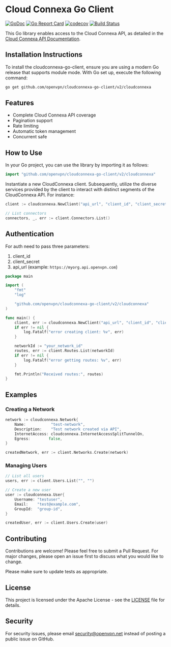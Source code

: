 # Cloud Connexa Go Client

[![GoDoc](https://img.shields.io/static/v1?label=godoc&message=reference&color=blue)](https://pkg.go.dev/github.com/openvpn/cloudconnexa-go-client/v2/cloudconnexa)
[![Go Report Card](https://goreportcard.com/badge/github.com/openvpn/cloudconnexa-go-client)](https://goreportcard.com/report/github.com/openvpn/cloudconnexa-go-client)
[![codecov](https://codecov.io/gh/openvpn/cloudconnexa-go-client/branch/main/graph/badge.svg)](https://codecov.io/gh/openvpn/cloudconnexa-go-client)
[![Build Status](https://github.com/openvpn/cloudconnexa-go-client/workflows/Go%20build/badge.svg)](https://github.com/openvpn/cloudconnexa-go-client/actions)

This Go library enables access to the Cloud Connexa API, as detailed in the [Cloud Connexa API Documentation](https://openvpn.net/cloud-docs/developer/cloudconnexa-api.html).

## Installation Instructions

To install the cloudconnexa-go-client, ensure you are using a modern Go release that supports module mode. With Go set up, execute the following command:

```sh
go get github.com/openvpn/cloudconnexa-go-client/v2/cloudconnexa
```

## Features

- Complete Cloud Connexa API coverage
- Pagination support
- Rate limiting
- Automatic token management
- Concurrent safe

## How to Use

In your Go project, you can use the library by importing it as follows:

```go
import "github.com/openvpn/cloudconnexa-go-client/v2/cloudconnexa"
```

Instantiate a new CloudConnexa client. Subsequently, utilize the diverse services provided by the client to interact with distinct segments of the CloudConnexa API. For instance:

```go
client := cloudconnexa.NewClient("api_url", "client_id", "client_secret")

// List connectors
connectors, _, err := client.Connectors.List()
```

## Authentication

For auth need to pass three parameters:

1. client_id
2. client_secret
3. api_url (example: `https://myorg.api.openvpn.com`)

```go
package main

import (
    "fmt"
    "log"

    "github.com/openvpn/cloudconnexa-go-client/v2/cloudconnexa"
)

func main() {
    client, err := cloudconnexa.NewClient("api_url", "client_id", "client_secret")
    if err != nil {
        log.Fatalf("error creating client: %v", err)
    }

    networkId := "your_network_id"
    routes, err := client.Routes.List(networkId)
    if err != nil {
        log.Fatalf("error getting routes: %v", err)
    }

    fmt.Println("Received routes:", routes)
}
```

## Examples

### Creating a Network

```go
network := cloudconnexa.Network{
    Name:           "test-network",
    Description:    "Test network created via API",
    InternetAccess: cloudconnexa.InternetAccessSplitTunnelOn,
    Egress:        false,
}

createdNetwork, err := client.Networks.Create(network)
```

### Managing Users

```go
// List all users
users, err := client.Users.List("", "")

// Create a new user
user := cloudconnexa.User{
    Username: "testuser",
    Email:    "test@example.com",
    GroupId:  "group-id",
}

createdUser, err := client.Users.Create(user)
```

## Contributing

Contributions are welcome! Please feel free to submit a Pull Request. For major changes, please open an issue first to discuss what you would like to change.

Please make sure to update tests as appropriate.

## License

This project is licensed under the Apache License - see the [LICENSE](LICENSE) file for details.

## Security

For security issues, please email [security@openvpn.net](mailto:security@openvpn.net?subject=Security%20Issue%20in%20cloudconnexa-go-client%20github%20repository) instead of posting a public issue on GitHub.
